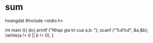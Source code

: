 # sum
hoangdat
#include <stdio.h>

int main (){
    do{
        printf ("Nhap gia tri cua a,b: ");
        scanf ("%d%d", &a,&b);
    }while(a != 0 || b != 0); 
}